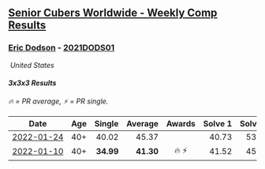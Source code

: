 <style>table {white-space: nowrap;}</style>
<link rel="stylesheet" type="text/css" href="/scw-comp/css/flags.css" />

## [Senior Cubers Worldwide - Weekly Comp Results](/scw-comp/results/)
### [Eric Dodson](README.md) - [2021DODS01](https://www.worldcubeassociation.org/persons/2021DODS01?event=333)

<i class="flag flag-US" />&nbsp;United States

#### 3x3x3 Results

<span style="white-space: nowrap;">🔥 = PR average</span>, <span style="white-space: nowrap;">⚡ = PR single</span>.

| Date | Age | Single | Average | Awards | Solve 1 | Solve 2 | Solve 3 | Solve 4 | Solve 5 | Video |
| :--: | :--: | --: | --: | :--: | --: | --: | --: | --: | --: | :-- |
| [2022-01-24](../../results/2022-01-24/333.md) | 40+ | 40.02 | 45.37 |  | 40.73 | 53.07 | 42.32 | 53.47 | 40.02 | [Desktop](https://www.facebook.com/events/1729699367421612/permalink/1739861909738691) / [Mobile](https://m.facebook.com/events/1729699367421612?view=permalink&id=1739861909738691) |
| [2022-01-10](../../results/2022-01-10/333.md) | 40+ | **34.99** | **41.30** | 🔥 ⚡ | 41.52 | 45.06 | 37.33 | 46.11 | **34.99** | [Desktop](https://www.facebook.com/events/461056852143654/permalink/469605721288767) / [Mobile](https://m.facebook.com/events/461056852143654?view=permalink&id=469605721288767) |


<!-- Global site tag (gtag.js) - Google Analytics -->
<script async src="https://www.googletagmanager.com/gtag/js?id=UA-86348435-3"></script>
<script>window.dataLayer = window.dataLayer || []; function gtag() {dataLayer.push(arguments);} gtag('js', new Date()); gtag('config', 'UA-86348435-3');</script>
